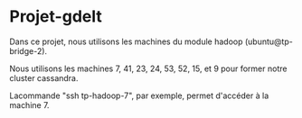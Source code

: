 # Projet-gdelt

Dans ce projet, nous utilisons les machines du module hadoop (ubuntu@tp-bridge-2).

Nous utilisons les machines 7, 41, 23, 24, 53, 52, 15, et 9 pour former notre cluster cassandra.

Lacommande "ssh tp-hadoop-7", par exemple, permet d'accéder à la machine 7.
